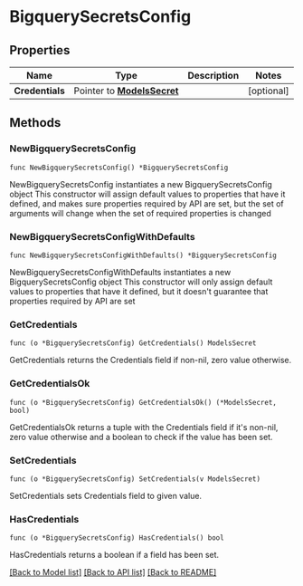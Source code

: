 # BigquerySecretsConfig

## Properties

Name | Type | Description | Notes
------------ | ------------- | ------------- | -------------
**Credentials** | Pointer to [**ModelsSecret**](ModelsSecret.md) |  | [optional] 

## Methods

### NewBigquerySecretsConfig

`func NewBigquerySecretsConfig() *BigquerySecretsConfig`

NewBigquerySecretsConfig instantiates a new BigquerySecretsConfig object
This constructor will assign default values to properties that have it defined,
and makes sure properties required by API are set, but the set of arguments
will change when the set of required properties is changed

### NewBigquerySecretsConfigWithDefaults

`func NewBigquerySecretsConfigWithDefaults() *BigquerySecretsConfig`

NewBigquerySecretsConfigWithDefaults instantiates a new BigquerySecretsConfig object
This constructor will only assign default values to properties that have it defined,
but it doesn't guarantee that properties required by API are set

### GetCredentials

`func (o *BigquerySecretsConfig) GetCredentials() ModelsSecret`

GetCredentials returns the Credentials field if non-nil, zero value otherwise.

### GetCredentialsOk

`func (o *BigquerySecretsConfig) GetCredentialsOk() (*ModelsSecret, bool)`

GetCredentialsOk returns a tuple with the Credentials field if it's non-nil, zero value otherwise
and a boolean to check if the value has been set.

### SetCredentials

`func (o *BigquerySecretsConfig) SetCredentials(v ModelsSecret)`

SetCredentials sets Credentials field to given value.

### HasCredentials

`func (o *BigquerySecretsConfig) HasCredentials() bool`

HasCredentials returns a boolean if a field has been set.


[[Back to Model list]](../README.md#documentation-for-models) [[Back to API list]](../README.md#documentation-for-api-endpoints) [[Back to README]](../README.md)


